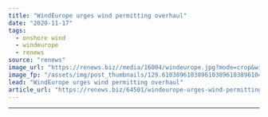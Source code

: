 ```yaml
---
title: "WindEurope urges wind permitting overhaul"
date: "2020-11-17"
tags: 
  - onshore wind
  - windeurope
  - renews
source: "renews"
image_url: "https://renews.biz//media/16004/windeurope.jpg?mode=crop&width=770&heightratio=0.6103896103896103896103896104&slimmage=true"
image_fp: "/assets/img/post_thumbnails/129.6103896103896103896103896104&slimmage=true"
lead: "WindEurope urges wind permitting overhaul"
article_url: "https://renews.biz/64501/windeurope-urges-wind-permitting-overhaul/"
---
```


---
